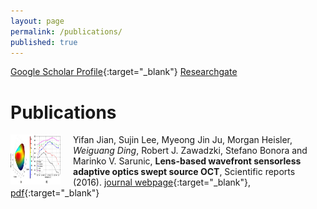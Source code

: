 ```yaml
---
layout: page
permalink: /publications/
published: true
---
```


[Google Scholar Profile](https://scholar.google.fr/citations?user=DuiyaQoAAAAJ&hl=en){:target="_blank"}
[Researchgate](https://www.researchgate.net/profile/Redouane_Lguensat)


# Publications

<img style="float:left;margin-right:20px" src="https://raw.githubusercontent.com/gwding/gwding.github.io/master/images/jian2016lens.jpg" width="80" height="80"> Yifan Jian, Sujin Lee, Myeong Jin Ju, Morgan Heisler, _Weiguang Ding_, Robert J. Zawadzki, Stefano Bonora and Marinko V. Sarunic, **Lens-based wavefront sensorless adaptive optics swept source OCT**, Scientific reports (2016). [journal webpage](http://www.nature.com/articles/srep27620){:target="_blank"}, [pdf](http://www.readcube.com/articles/10.1038/srep27620){:target="_blank"}




